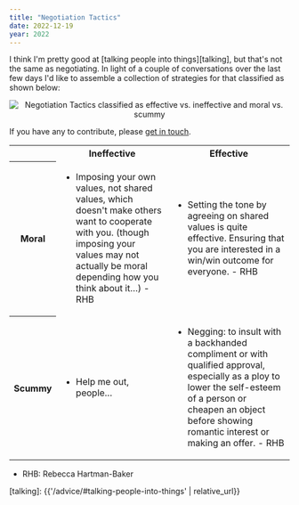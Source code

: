 ```yaml
---
title: "Negotiation Tactics"
date: 2022-12-19
year: 2022
---
```


I think I'm pretty good at [talking people into things][talking],
but that's not the same as negotiating.
In light of a couple of conversations over the last few days
I'd like to assemble a collection of strategies for that
classified as shown below:

<div align="center">
  <img src="{{'/files/2022/negotiation-tactics.svg' | relative_url}}" alt="Negotiation Tactics classified as effective vs. ineffective and moral vs. scummy" />
</div>

If you have any to contribute, please [get in touch](mailto:{{site.author.email}}).

<table>
  <tr>
    <th></th><th>Ineffective</th><th>Effective</th>
  </tr>
  <tr>
    <th>Moral</th>
    <td id="moral-ineffective">
      <ul>
        <li>
          Imposing your own values, not shared values, which doesn't make others want to cooperate with you.
          (though imposing your values may not actually be moral depending how you think about it…) - RHB
        </li>
      </ul>
    </td>
    <td id="moral-effective">
      <ul>
        <li>
          Setting the tone by agreeing on shared values is quite effective.
          Ensuring that you are interested in a win/win outcome for everyone. - RHB
        </li>
      </ul>
    </td>
  </tr>
  <tr>
    <th>Scummy</th>
    <td id="scummy-ineffective">
      <ul>
        <li>Help me out, people…</li>
      </ul>
    </td>
    <td id="scummy-effective">
      <ul>
        <li>
          Negging: to insult with a backhanded compliment or with qualified approval,
          especially as a ploy to lower the self-esteem of a person or cheapen an object
          before showing romantic interest or making an offer. - RHB
        </li>
      </ul>
    </td>
  </tr>
</table>

<ul>
  <li>RHB: Rebecca Hartman-Baker</li>
</ul>

[talking]: {{'/advice/#talking-people-into-things' | relative_url}}
